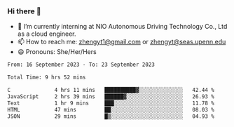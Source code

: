 ### Hi there 👋

<!--
**zhengyt1/zhengyt1** is a ✨ _special_ ✨ repository because its `README.md` (this file) appears on your GitHub profile.

Here are some ideas to get you started:

- 🔭 I’m currently working on ...
- 🌱 I’m currently learning ...
- 👯 I’m looking to collaborate on ...
- 🤔 I’m looking for help with ...
- 💬 Ask me about ...
- 📫 How to reach me: ...
- 😄 Pronouns: ...
- ⚡ Fun fact: ...
-->

- 🔭 I’m currently interning at NIO Autonomous Driving Technology Co., Ltd as a cloud engineer.
- 📫 How to reach me: zhengyt1@gmail.com or zhengyt@seas.upenn.edu
- 😄 Pronouns: She/Her/Hers



<!--START_SECTION:waka-->

```txt
From: 16 September 2023 - To: 23 September 2023

Total Time: 9 hrs 52 mins

C              4 hrs 11 mins   ██████████▓░░░░░░░░░░░░░░   42.44 %
JavaScript     2 hrs 39 mins   ██████▓░░░░░░░░░░░░░░░░░░   26.93 %
Text           1 hr 9 mins     ███░░░░░░░░░░░░░░░░░░░░░░   11.78 %
HTML           47 mins         ██░░░░░░░░░░░░░░░░░░░░░░░   08.03 %
JSON           29 mins         █▒░░░░░░░░░░░░░░░░░░░░░░░   04.93 %
```

<!--END_SECTION:waka-->
